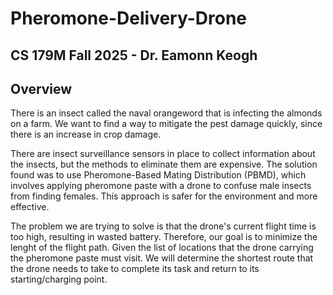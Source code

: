 # Pheromone-Delivery-Drone
## CS 179M Fall 2025 - Dr. Eamonn Keogh

## Overview
There is an insect called the naval orangeword that is infecting the almonds on a farm. We want to find a way to mitigate the pest damage quickly, since there is an increase in crop damage.

There are insect surveillance sensors in place to collect information about the insects, but the methods to eliminate them are expensive. The solution found was to use Pheromone-Based Mating Distribution (PBMD), which involves applying pheromone paste with a drone to confuse male insects from finding females. This approach is safer for the environment and more effective.

The problem we are trying to solve is that the drone's current flight time is too high, resulting in wasted battery. Therefore, our goal is to minimize the lenght of the flight path. Given the list of locations that the drone carrying the pheromone paste must visit. We will determine the shortest route that the drone needs to take to complete its task and return to its starting/charging point.